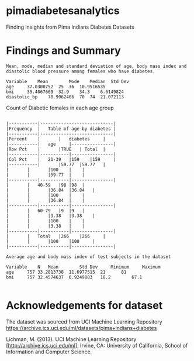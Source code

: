 # pimadiabetesanalytics
Finding insights from Pima Indians Diabetes Datasets


# Findings and Summary

```
Mean, mode, median and standard deviation of age, body mass index and diastolic blood pressure among females who have diabetes.

Variable	Mean		Mode	Median	Std Dev
age		37.0300752	25	36	10.9516535
bmi		35.4067669	32.9	34.3	6.6149824
diastolic_bp	70.9962406	70	74	21.072113

```


Count of Diabetic females in each age group

```

|-----------|----------------------------|
|Frequency  |	Table of age by diabetes |
|-----------|----------------------------|		
|Percent    |		|   diabetes	 |
|-----------|   age 	|----------------|	
|Row Pct    |		|TRUE	| Total	 |
|-----------|-----------|----------------|
|Col Pct    |	21-39	|159	|159	 |
|-----------|		|59.77	|59.77	 |
|	    |		|100	|	 |
|	    |		|59.77	|	 |
|-----------|-----------|----------------|	
|	    |	40-59	|98	|98	 |
|	    |		|36.84	|36.84	 |
|	    |		|100	|	 |
|	    |		|36.84	|	 |
|-----------|-----------|----------------|	
|	    |	60-79	|9	|9	 |
|	    |		|3.38	|3.38	 |
|	    |		|100	|	 |
|	    |		|3.38	|	 |
|-----------|-----------|----------------|	
|	    |	Total	|266	|266     |
|	    |		|100	|100	 |
|-----------|-----------|----------------|
```

```
Average age and body mass index of test subjects in the dataset

Variable	N	Mean		Std Dev		Minimum		Maximum
age		757	33.2813738	11.6977515	21		81
bmi		757	32.4574637	6.9249883	18.2		67.1


```

# Acknowledgements for dataset

The dataset was sourced from UCI Machine Learning Repository https://archive.ics.uci.edu/ml/datasets/pima+indians+diabetes

Lichman, M. (2013). UCI Machine Learning Repository [http://archive.ics.uci.edu/ml]. Irvine, CA: University of California, School of Information and Computer Science.
